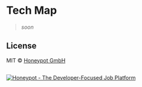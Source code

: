 # Tech Map

> _soon_

## License

MIT © [Honeypot GmbH](https://www.honeypot.io/)


##  

[![Honeypot - The Developer-Focused Job Platform](https://img.shields.io/badge/Honeypot-.io-FFBE0F.svg)](https://www.honeypot.io/)
